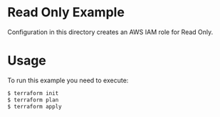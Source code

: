 Read Only Example
=================

Configuration in this directory creates an AWS IAM role for Read Only.

Usage
=====

To run this example you need to execute:

```bash
$ terraform init
$ terraform plan
$ terraform apply
```
